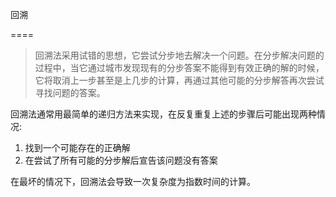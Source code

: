 回溯

====

> 回溯法采用试错的思想，它尝试分步地去解决一个问题。在分步解决问题的过程中，当它通过城市发现现有的分步答案不能得到有效正确的解的时候，它将取消上一步甚至是上几步的计算，再通过其他可能的分步解答再次尝试寻找问题的答案。

回溯法通常用最简单的递归方法来实现，在反复重复上述的步骤后可能出现两种情况:

1. 找到一个可能存在的正确解
2. 在尝试了所有可能的分步解后宣告该问题没有答案

在最坏的情况下，回溯法会导致一次复杂度为指数时间的计算。